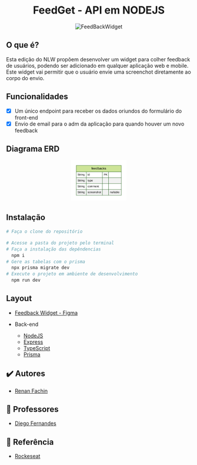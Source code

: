 <h1 align="center">
  FeedGet - API em NODEJS
</h1>

<p align="center">
  <img alt="FeedBackWidget" src="https://i.imgur.com/PrwcsNB.png">
</p>

## O que é?
Esta edição do NLW propõem desenvolver um widget para colher feedback de usuários, podendo ser adicionado em qualquer aplicação web e mobile.<br>
Este widget vai permitir que o usuário envie uma screenchot diretamente ao corpo do envio.

## Funcionalidades
- [x] Um único endpoint para receber os dados oriundos do formulário do front-end
- [x] Envio de email para o adm da aplicação para quando houver um novo feedback

## Diagrama ERD
<div align="center">
    <img width="30%" alt="Diagrama ERD" src="./prisma/ERD.svg">
</div>

## Instalação
```bash
# Faça o clone do repositório
```

```bash
# Acesse a pasta do projeto pelo terminal
# Faça a instalação das depêndencias
  npm i
# Gere as tabelas com o prisma
  npx prisma migrate dev
# Execute o projeto em ambiente de desenvolvimento
  npm run dev
```

## Layout
- [Feedback Widget - Figma](https://www.figma.com/community/file/1102912516166573468)

- Back-end
  - [NodeJS](https://nodejs.org/en/)
  - [Express](https://expressjs.com/)
  - [TypeScript](https://www.typescriptlang.org/)
  - [Prisma](https://www.prisma.io/)

## ✔️ Autores

- [Renan Fachin](https://github.com/RenanFachin/)

## 📄 Professores

- [Diego Fernandes](https://github.com/diego3g)

## 📄 Referência

- [Rockeseat](https://www.rocketseat.com.br/)